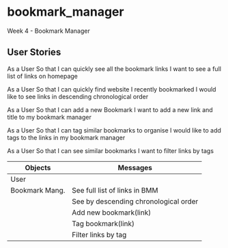 # bookmark_manager
Week 4 - Bookmark Manager


User Stories
------------

As a User
So that I can quickly see all the bookmark links
I want to see a full list of links on homepage

As a User
So that I can quickly find website I recently bookmarked
I would like to see links in descending chronological order

As a User
So that I can add a new Bookmark
I want to add a new link and title to my bookmark manager

As a User
So that I can tag similar bookmarks to organise
I would like to add tags to the links in my bookmark manager

As a User
So that I can see similar bookmarks
I want to filter links by tags


|Objects          |Messages                             |
|---              |---                                  |
|User             |                                     |
|Bookmark Mang.   |See full list of links in BMM        |
|                 |See by descending chronological order|
|                 |Add new bookmark(link)               |
|                 |Tag bookmark(link)                   |
|                 |Filter links by tag                  |
